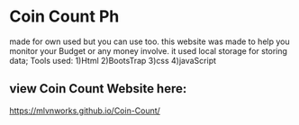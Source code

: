 # Coin Count Ph
made for own used but you can use too.
this website was made to help you monitor your Budget or any money involve.
it used local storage for storing data;
Tools used:
1)Html
2)BootsTrap
3)css
4)javaScript

## view Coin Count Website here:
https://mlvnworks.github.io/Coin-Count/
